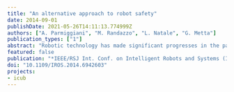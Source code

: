 ```yaml
---
title: "An alternative approach to robot safety"
date: 2014-09-01
publishDate: 2021-05-26T14:11:13.774999Z
authors: ["A. Parmiggiani", "M. Randazzo", "L. Natale", "G. Metta"]
publication_types: ["1"]
abstract: "Robotic technology has made significant progresses in the past years. Robots are now common in large manufacturing plants and other industrial settings, safely confined in closed work cells. But to be even more helpful, robots need the capability of interacting physically with humans, and with unstructured environments. This poses new challenges in the design of safe robotic systems. In this article we addressed this problem by proposing a novel design for the joints of the iCub robot. The new design provides the robot with an overload protection mechanism. The overload protection acts as a \"passive\" torque saturator, which is intrinsically safe. We constructed a prototype of a robotic joint that implements this approach. We first show that our solution is effective in a typical impact scenario. We then evaluate the possible problems arising when the device is controlled with a position control loop. We show that a conventional feedback control loop can trigger positive feedback and instability. Operating the actuator in these conditions is dangerous and can lead to severe failures. We therefore propose the implementation of a relatively simple control strategy that allows to avoid this situation by monitoring slippage, without additional sensors. The quantitative evaluations in the paper demonstrate that our approach is effective and can improve the robustness and safety of complex robotic systems. Indeed these aspects are particularly critical in the case of humaniod robots that are systems prone to severe whole-body impacts in unstructured environments (e.g. falling)."
featured: false
publication: "*IEEE/RSJ Int. Conf. on Intelligent Robots and Systems (IROS)*"
doi: "10.1109/IROS.2014.6942603"
projects:
- icub
---
```

